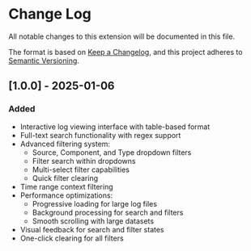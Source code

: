 # Change Log

All notable changes to this extension will be documented in this file.

The format is based on [Keep a Changelog](https://keepachangelog.com/en/1.0.0/),
and this project adheres to [Semantic Versioning](https://semver.org/spec/v2.0.0.html).

## [1.0.0] - 2025-01-06

### Added
- Interactive log viewing interface with table-based format
- Full-text search functionality with regex support
- Advanced filtering system:
  - Source, Component, and Type dropdown filters
  - Filter search within dropdowns
  - Multi-select filter capabilities
  - Quick filter clearing
- Time range context filtering
- Performance optimizations:
  - Progressive loading for large log files
  - Background processing for search and filters
  - Smooth scrolling with large datasets
- Visual feedback for search and filter states
- One-click clearing for all filters